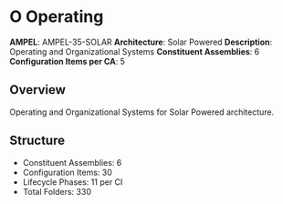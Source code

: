 # O Operating

**AMPEL**: AMPEL-35-SOLAR
**Architecture**: Solar Powered
**Description**: Operating and Organizational Systems
**Constituent Assemblies**: 6
**Configuration Items per CA**: 5

## Overview
Operating and Organizational Systems for Solar Powered architecture.

## Structure
- Constituent Assemblies: 6
- Configuration Items: 30
- Lifecycle Phases: 11 per CI
- Total Folders: 330
